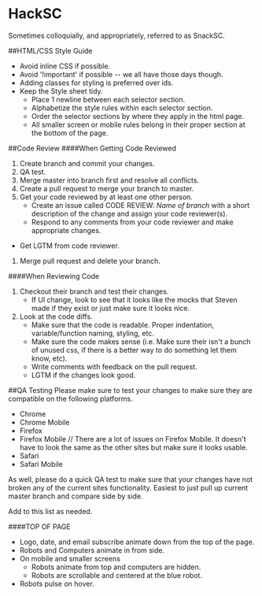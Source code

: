 # HackSC
Sometimes colloquially, and appropriately, referred to as SnackSC.

##HTML/CSS Style Guide
+ Avoid inline CSS if possible.
+ Avoid '!important' if possible -- we all have those days though.
+ Adding classes for styling is preferred over ids.
+ Keep the Style sheet tidy.
	+ Place 1 newline between each selector section.
	+ Alphabetize the style rules within each selector section.
	+ Order the selector sections by where they apply in the html page.
	+ All smaller screen or mobile rules belong in their proper section at the bottom of the page.


##Code Review
####When Getting Code Reviewed
1. Create branch and commit your changes.
1. QA test.
1. Merge master into branch first and resolve all conflicts.
1. Create a pull request to merge your branch to master.
1. Get your code reviewed by at least one other person.  
	+ Create an issue called CODE REVIEW: *Name of branch* with a short description of the change and assign your code reviewer(s).
	+ Respond to any comments from your code reviewer and make appropriate changes.
+ Get LGTM from code reviewer.
1. Merge pull request and delete your branch.

####When Reviewing Code
1. Checkout their branch and test their changes.
	+ If UI change, look to see that it looks like the mocks that Steven made if they exist or just make sure it looks nice.
1. Look at the code diffs.
	+ Make sure that the code is readable.  Proper indentation, variable/function naming, styling, etc.
	+ Make sure the code makes sense (i.e. Make sure their isn't a bunch of unused css, if there is a better way to do something let them know, etc).
	+ Write comments with feedback on the pull request.
	+ LGTM if the changes look good.

##QA Testing
Please make sure to test your changes to make sure they are compatible on the following platforms.
+ Chrome
+ Chrome Mobile
+ Firefox
+ Firefox Mobile // There are a lot of issues on Firefox Mobile.  It doesn't have to look the same as the other sites but make sure it looks usable.
+ Safari
+ Safari Mobile

As well, please do a quick QA test to make sure that your changes have not broken any of the current sites functionality. Easiest to just pull up current master branch and compare side by side.

Add to this list as needed.

####TOP OF PAGE
+ Logo, date, and email subscribe animate down from the top of the page.
+ Robots and Computers animate in from side.
+ On mobile and smaller screens
   + Robots animate from top and computers are hidden.  
   + Robots are scrollable and centered at the blue robot.
+ Robots pulse on hover.
